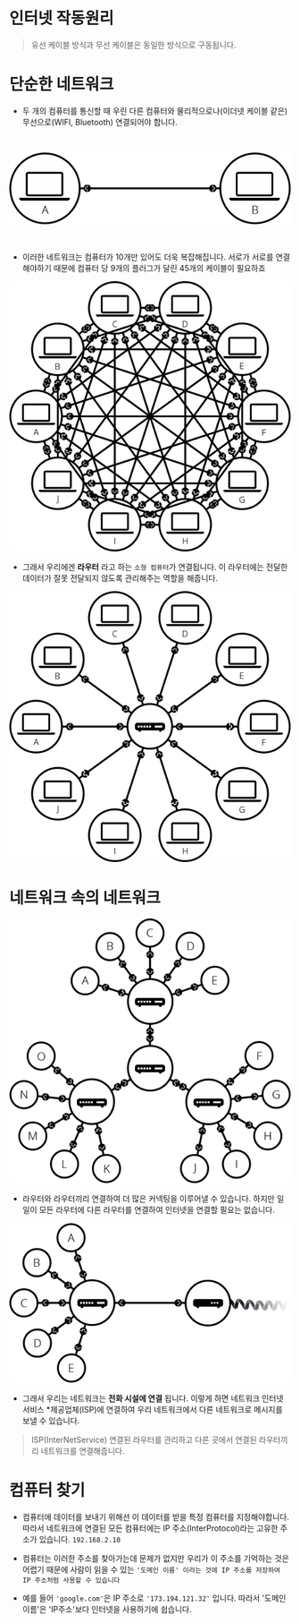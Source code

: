 # 인터넷 작동원리

> 유선 케이블 방식과 무선 케이블은 동일한 방식으로 구동됩니다.


# 단순한 네트워크

- 두 개의 컴퓨터를 통신할 때 우린 다른 컴퓨터와 물리적으로나(이더넷 케이블 같은) 무선으로(WIFI, Bluetooth) 연결되어야 합니다.

<br>

![1:1](/images/internet-schema-1.png)

<br>

- 이러한 네트워크는 컴퓨터가 10개만 있어도 더욱 복잡해집니다. 서로가 서로를 연결해야하기 때문에 컴퓨터 당 9개의 플러그가 달린 45개의 케이블이 필요하죠

![N:N](/images/internet-schema-2.png)


- 그래서 우리에겐 __라우터__ 라고 하는 ``소형 컴퓨터``가 연결됩니다. 이 라우터에는 전달한 데이터가 잘못 전달되지 않도록 관리해주는 역할을 해줍니다.

![Rotuer](/images/internet-schema-3.png)

# 네트워크 속의 네트워크

![Router&Router](/images/internet-schema-5.png)


- 라우터와 라우터끼리 연결하여 더 많은 커넥팅을 이루어낼 수 있습니다. 하지만 일일이 모든 라우터에 다른 라우터를 연결하여 인터넷을 연결할 필요는 없습니다.


![Telephone facility](/images/internet-schema-6.png)

- 그래서 우리는 네트워크는 __전화 시설에 연결__ 됩니다. 이렇게 하면 네트워크 인터넷 서비스 *제공업체(ISP)에 연결하여 우리 네트워크에서 다른 네트워크로 메시지를 보낼 수 있습니다.

> ISP(InterNetService) 연결된 라우터를 관리하고 다른 곳에서 연결된 라우터끼리 네트워크를 연결해줍니다.

# 컴퓨터 찾기

- 컴퓨터에 데이터를 보내기 위해선 이 데이터를 받을 특정 컴퓨터를 지정해야합니다. 따라서 네트워크에 연결된 모든 컴퓨터에는 IP 주소(InterProtocol)라는 고유한 주소가 있습니다. ``192.168.2.10`` 

- 컴퓨터는 이러한 주소를 찾아가는데 문제가 없지만 우리가 이 주소를 기억하는 것은 어렵기 때문에 사람이 읽을 수 있는 ``'도메인 이름' 이라는 것에 IP 주소를 저장하여 IP 주소처럼 사용할 수 있습니다``

- 예를 들어 ``'google.com'``은 IP 주소로 ``'173.194.121.32'`` 입니다. 따라서 '도메인 이름'은 'IP주소'보다 인터넷을 사용하기에 쉽습니다.

